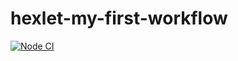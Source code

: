 # hexlet-my-first-workflow
[![Node CI](https://github.com/hexlet-boilerplates/nodejs-package/workflows/Node%20CI/badge.svg)](https://github.com/62ng/hexlet-my-first-workflow/actions)

